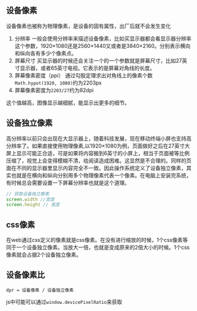 ## 设备像素
设备像素也被称为物理像素，是设备的固有属性，出厂后就不会发生变化

1. 分辨率
  一般会使用分辨率来描述设备像素，比如买显示器都会看显示器分辨率这个参数，1920×1080还是2560×1440又或者是3840×2160。分别表示横向和纵向各有多少个像素点。
2. 屏幕尺寸
  买显示器的时候还会关注一个的一个参数就是屏幕尺寸，比如27英寸显示器，或者65英寸电视。它表示的是屏幕对角线的长度。
3. 屏幕像素密度（ppi）
  通过勾股定理求出对角线上的像素个数`Math.hypot(1920, 1080)`约为2203px  
4. 屏幕像素密度为`2203/27`约为82dpi  

  这个值越高，图像显示越细腻，能显示出更多的细节。


## 设备独立像素
高分辨率以前只会出现在大显示器上，随着科技发展，现在移动终端小屏也支持高分辨率了。如果直接使用物理像素,以1920×1080为例，页面做好之后在27英寸大屏上显示可能正合适，可是如果将内容搬到6英寸的小屏上，相当于页面被等比例压缩了，视觉上会变得模糊不清，给阅读造成困难。这显然是不合理的。同样的页面在不同的显示器里显示内容完全不一致。因此操作系统定义了设备独立像素，其实也就是在横向和纵向分别用多个物理像素代表一个像素。在电脑上安装完系统，有时候总会需要设置一下屏幕分辨率也就是这个道理。
```js
// 获取设备独立像素
screen.width //宽度
screen.height // 高度
```

## css像素
在web通过css定义的像素就是css像素。在没有进行缩放的时候，1个css像素等同于一个设备独立像素。当放大一倍，也就是变成原来的2倍大小的时候。1个css像素就会占据2个设备独立像素。


## 设备像素比
```
dpr = 设备像素 / 设备独立像素
```
js中可能可以通过`window.devicePixelRatio`来获取

